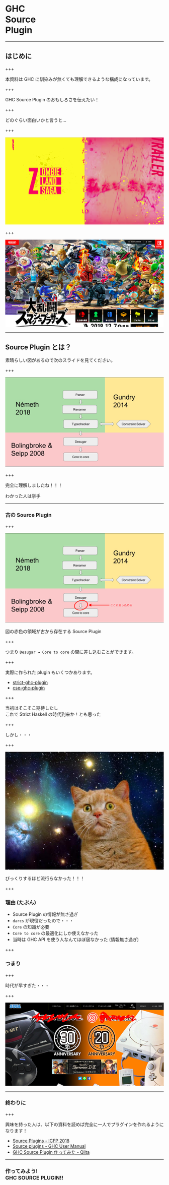 # GHC <br> Source <br> Plugin

---

## はじめに

+++

本資料は GHC に馴染みが無くても理解できるような構成になっています。

+++

GHC Source Plugin のおもしろさを伝えたい！

+++

どのぐらい面白いかと言うと...

+++

![面白さを伝える画像1](images/z.png)

+++

![面白さを伝える画像2](images/sp.png)

---

## Source Plugin とは？

素晴らしい図があるので次のスライドを見てください。

+++

![ICFP から図を引用](images/map.png)

+++

完全に理解しましたね！！！

わかった人は挙手

---

### 古の Source Plugin

+++

![古の Source Plugin](images/map2.png)

図の赤色の領域が古から存在する Source Plugin

+++

つまり `Desugar → Core to core` の間に差し込むことができます。

+++

実際に作られた plugin もいくつかあります。

- [strict-ghc-plugin](http://hackage.haskell.org/package/strict-ghc-plugin)
- [cse-ghc-plugin](http://hackage.haskell.org/package/cse-ghc-plugin)

+++

当初はそこそこ期待したし<br>これで Strict Haskell の時代到来か！とも思った

+++

しかし・・・

+++

![全然流行らなかった時の画像](images/neko.jpg)

びっくりするほど流行らなかった！！！

+++

### 理由 (たぶん)

- Source Plugin の情報が無さ過ぎ
- `darcs` が現役だったので・・・
- `Core` の知識が必要
- `Core to core` の最適化にしか使えなかった
- 当時は GHC API を使う人なんてほぼ居なかった (情報無さ過ぎ)

+++

### つまり

+++

時代が早すぎた・・・

+++

![時代が早すぎた時の画像](images/sega.png)

---

### 終わりに

+++

興味を持った人は、以下の資料を読めば完全に一人でプラグインを作れるようになります！

- [Source Plugins - ICFP 2018](https://icfp18.sigplan.org/event/hiw-2018-papers-source-plugins)
- [Source plugins - GHC User Manual](https://downloads.haskell.org/~ghc/latest/docs/html/users_guide/extending_ghc.html#source-plugins)
- [GHC Source Plugin 作ってみた - Qiita](https://qiita.com/waddlaw/items/65b57517f105fcbbe724)

---

### 作ってみよう!<br>GHC SOURCE PLUGIN!!
